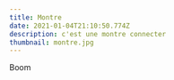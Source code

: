 ```yaml
---
title: Montre
date: 2021-01-04T21:10:50.774Z
description: c'est une montre connecter
thumbnail: montre.jpg
---
```

Boom